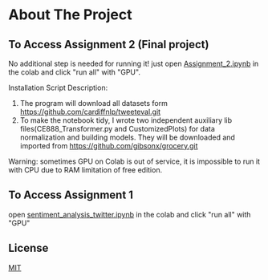 <!-- ABOUT THE PROJECT -->
# About The Project
## To Access Assignment 2 (Final project)
No additional step is needed for running it! just open [Assignment_2.ipynb](https://github.com/gibsonx/CE888/blob/master/Assignment/Assignment_2.ipynb) in the colab and click "run all" with "GPU".

Installation Script Description:
1. The program will download all datasets form https://github.com/cardiffnlp/tweeteval.git 
2. To make the notebook tidy, I wrote two independent auxiliary lib files(CE888_Transformer.py and CustomizedPlots) for data normalization and building models. They will be downloaded and imported from https://github.com/gibsonx/grocery.git

Warning: sometimes GPU on Colab is out of service, it is impossible to run it with CPU due to RAM limitation of free edition. 


## To Access Assignment 1
open [sentiment_analysis_twitter.ipynb](https://github.com/gibsonx/CE888/blob/master/Assignment/sentiment_analysis_twitter.ipynb) in the colab and click "run all" with "GPU"

## License
[MIT](https://choosealicense.com/licenses/mit/)
